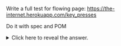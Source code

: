 Write a full test for flowing page:
https://the-internet.herokuapp.com/key_presses

Do it with spec and POM

<details><summary>  
Click here to reveal the answer.  
</summary>

 
```Playwright 
test('spot check 2', async ({page}) => {
        await page.goto('https://the-internet.herokuapp.com/key_presses')
        const keyPressesPage = new KeyPressesPage(page)
        const randomChar = getRandomUpperCaseChar()
        await keyPressesPage.pressCharToTextInput(randomChar)
        expect(await keyPressesPage.getTextFromResult()).
                                            toBe('You entered: ' + randomChar)
    })
```

```Playwright
import { Locator, Page } from "@playwright/test";
import { BasePage } from "./base-page";

export class KeyPressesPage extends BasePage {
    private textInput: Locator
    private result: Locator

    constructor(page: Page) {
        super(page)
        this.textInput = page.locator('//input[@id="target"]')
        this.result = page.locator('//p[@id="result"]')
    }

    pressCharToTextInput = async (char: string) => {
        await this.textInput.press(char)
    }
    getTextFromResult = async () => {
        return await this.result.innerText()
    }
}
```

</details>